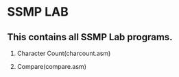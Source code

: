 # SSMP LAB

## This contains all SSMP Lab programs.
1. Character Count(charcount.asm)  

2. Compare(compare.asm)